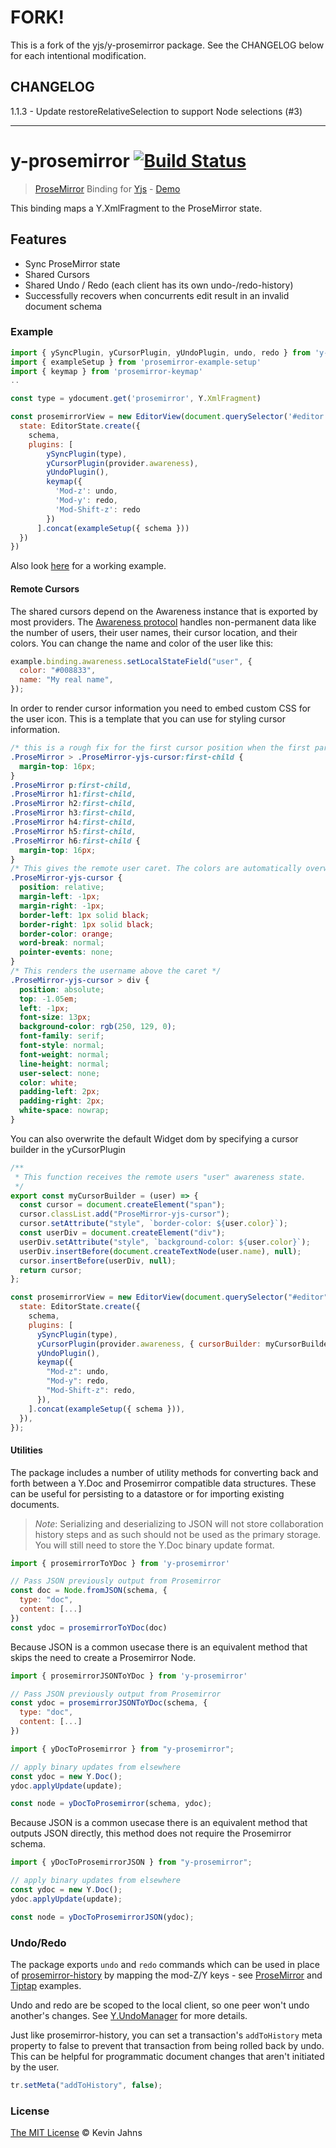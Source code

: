 # FORK!

This is a fork of the yjs/y-prosemirror package. See the CHANGELOG below for each intentional modification.

## CHANGELOG

1.1.3 - Update restoreRelativeSelection to support Node selections (#3)

---

# y-prosemirror [![Build Status](https://travis-ci.com/yjs/y-prosemirror.svg?branch=master)](https://travis-ci.com/yjs/y-prosemirror)

> [ProseMirror](http://prosemirror.net/) Binding for [Yjs](https://github.com/yjs/yjs) - [Demo](https://demos.yjs.dev/prosemirror/prosemirror.html)

This binding maps a Y.XmlFragment to the ProseMirror state.

## Features

- Sync ProseMirror state
- Shared Cursors
- Shared Undo / Redo (each client has its own undo-/redo-history)
- Successfully recovers when concurrents edit result in an invalid document schema

### Example

```js
import { ySyncPlugin, yCursorPlugin, yUndoPlugin, undo, redo } from 'y-prosemirror'
import { exampleSetup } from 'prosemirror-example-setup'
import { keymap } from 'prosemirror-keymap'
..

const type = ydocument.get('prosemirror', Y.XmlFragment)

const prosemirrorView = new EditorView(document.querySelector('#editor'), {
  state: EditorState.create({
    schema,
    plugins: [
        ySyncPlugin(type),
        yCursorPlugin(provider.awareness),
        yUndoPlugin(),
        keymap({
          'Mod-z': undo,
          'Mod-y': redo,
          'Mod-Shift-z': redo
        })
      ].concat(exampleSetup({ schema }))
  })
})
```

Also look [here](https://github.com/yjs/yjs-demos/tree/master/prosemirror) for a working example.

#### Remote Cursors

The shared cursors depend on the Awareness instance that is exported by most providers. The [Awareness protocol](https://github.com/yjs/y-protocols#awareness-protocol) handles non-permanent data like the number of users, their user names, their cursor location, and their colors. You can change the name and color of the user like this:

```js
example.binding.awareness.setLocalStateField("user", {
  color: "#008833",
  name: "My real name",
});
```

In order to render cursor information you need to embed custom CSS for the user icon. This is a template that you can use for styling cursor information.

```css
/* this is a rough fix for the first cursor position when the first paragraph is empty */
.ProseMirror > .ProseMirror-yjs-cursor:first-child {
  margin-top: 16px;
}
.ProseMirror p:first-child,
.ProseMirror h1:first-child,
.ProseMirror h2:first-child,
.ProseMirror h3:first-child,
.ProseMirror h4:first-child,
.ProseMirror h5:first-child,
.ProseMirror h6:first-child {
  margin-top: 16px;
}
/* This gives the remote user caret. The colors are automatically overwritten*/
.ProseMirror-yjs-cursor {
  position: relative;
  margin-left: -1px;
  margin-right: -1px;
  border-left: 1px solid black;
  border-right: 1px solid black;
  border-color: orange;
  word-break: normal;
  pointer-events: none;
}
/* This renders the username above the caret */
.ProseMirror-yjs-cursor > div {
  position: absolute;
  top: -1.05em;
  left: -1px;
  font-size: 13px;
  background-color: rgb(250, 129, 0);
  font-family: serif;
  font-style: normal;
  font-weight: normal;
  line-height: normal;
  user-select: none;
  color: white;
  padding-left: 2px;
  padding-right: 2px;
  white-space: nowrap;
}
```

You can also overwrite the default Widget dom by specifying a cursor builder in the yCursorPlugin

```js
/**
 * This function receives the remote users "user" awareness state.
 */
export const myCursorBuilder = (user) => {
  const cursor = document.createElement("span");
  cursor.classList.add("ProseMirror-yjs-cursor");
  cursor.setAttribute("style", `border-color: ${user.color}`);
  const userDiv = document.createElement("div");
  userDiv.setAttribute("style", `background-color: ${user.color}`);
  userDiv.insertBefore(document.createTextNode(user.name), null);
  cursor.insertBefore(userDiv, null);
  return cursor;
};

const prosemirrorView = new EditorView(document.querySelector("#editor"), {
  state: EditorState.create({
    schema,
    plugins: [
      ySyncPlugin(type),
      yCursorPlugin(provider.awareness, { cursorBuilder: myCursorBuilder }),
      yUndoPlugin(),
      keymap({
        "Mod-z": undo,
        "Mod-y": redo,
        "Mod-Shift-z": redo,
      }),
    ].concat(exampleSetup({ schema })),
  }),
});
```

#### Utilities

The package includes a number of utility methods for converting back and forth between
a Y.Doc and Prosemirror compatible data structures. These can be useful for persisting
to a datastore or for importing existing documents.

> _Note_: Serializing and deserializing to JSON will not store collaboration history
> steps and as such should not be used as the primary storage. You will still need
> to store the Y.Doc binary update format.

```js
import { prosemirrorToYDoc } from 'y-prosemirror'

// Pass JSON previously output from Prosemirror
const doc = Node.fromJSON(schema, {
  type: "doc",
  content: [...]
})
const ydoc = prosemirrorToYDoc(doc)
```

Because JSON is a common usecase there is an equivalent method that skips the need
to create a Prosemirror Node.

```js
import { prosemirrorJSONToYDoc } from 'y-prosemirror'

// Pass JSON previously output from Prosemirror
const ydoc = prosemirrorJSONToYDoc(schema, {
  type: "doc",
  content: [...]
})
```

```js
import { yDocToProsemirror } from "y-prosemirror";

// apply binary updates from elsewhere
const ydoc = new Y.Doc();
ydoc.applyUpdate(update);

const node = yDocToProsemirror(schema, ydoc);
```

Because JSON is a common usecase there is an equivalent method that outputs JSON
directly, this method does not require the Prosemirror schema.

```js
import { yDocToProsemirrorJSON } from "y-prosemirror";

// apply binary updates from elsewhere
const ydoc = new Y.Doc();
ydoc.applyUpdate(update);

const node = yDocToProsemirrorJSON(ydoc);
```

### Undo/Redo

The package exports `undo` and `redo` commands which can be used in place of
[prosemirror-history](https://prosemirror.net/docs/ref/#history) by mapping the
mod-Z/Y keys - see [ProseMirror](https://github.com/yjs/yjs-demos/blob/main/prosemirror/prosemirror.js#L29)
and [Tiptap](https://github.com/ueberdosis/tiptap/blob/main/packages/extension-collaboration/src/collaboration.ts)
examples.

Undo and redo are be scoped to the local client, so one peer won't undo another's
changes. See [Y.UndoManager](https://docs.yjs.dev/api/undo-manager) for more details.

Just like prosemirror-history, you can set a transaction's `addToHistory` meta property
to false to prevent that transaction from being rolled back by undo. This can be helpful for programmatic
document changes that aren't initiated by the user.

```js
tr.setMeta("addToHistory", false);
```

### License

[The MIT License](./LICENSE) © Kevin Jahns
